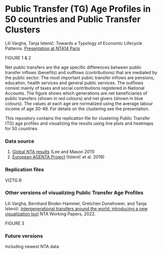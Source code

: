 # Public Transfer (TG) Age Profiles in 50 countries and Public Transfer Clusters

Lili Vargha, Tanja Istenič: Towards a Typology of Economic Lifecycle Patterns. [Presentation at NTA14 Paris](https://ntaccounts.org/web/nta/show/Documents/Meetings/NTA14%20Abstracts)

FIGURE 1 & 2

Net public transfers are the age specific differences between public transfer inflows (benefits) and outflows (contributions) that are mediated by the public sector. The most important public transfer inflows are pensions, education, health services and general public services. The outflows consist mainly of taxes and social contributions registered in National Accounts. The figure shows which generations are net beneficiaries of public transfers (shown in red colours) and net givers (shown in blue colours). The values at each age are normalized using the average labour income of age 30-49. For details on the clustering see the presentation.

This repository contains the replication file for clustering Public Transfer (TG) age profiles and visualizing the results using line plots and heatmaps for 50 countries.

### Data source
1. [Global NTA results](https://www.ntaccounts.org/web/nta/show/Browse%20database) (Lee and Mason 2011)
2. [European AGENTA Project](http://dataexplorer.wittgensteincentre.org/nta/) (Istenič et al. 2019)

### Replication files
VIZTG.R

### Other versions of visualizing Public Transfer Age Profiles
Lili Vargha, Bernhard Binder-Hammer, Gretchen Donehower, and Tanja Istenič: [Intergenerational transfers around the world: introducing a new visualization tool](https://www.ntaccounts.org/web/nta/show/Working%20Papers) NTA Working Papers, 2022.

FIGURE 3

### Future versions
Including newest NTA data
